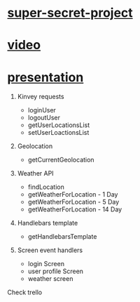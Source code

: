 # [super-secret-project](http://team-watchmen.herokuapp.com)

# [video](https://www.youtube.com/watch?v=fc0IYpOxC9A)

# [presentation](http://pro.ispringcloud.com/acc/65VSL6M2NTkw/view/6590-RcD7K-vgoQ9-WJKF1)

1. Kinvey requests
    - loginUser
    - logoutUser
    - getUserLocationsList
    - setUserLoactionsList

2. Geolocation
    - getCurrentGeolocation

3. Weather API
    - findLocation
    - getWeatherForLocation -  1 Day
    - getWeatherForLocation -  5 Day    
    - getWeatherForLocation - 14 Day   

4. Handlebars template
    - getHandlebarsTemplate

5. Screen event handlers
    - login Screen
    - user profile Screen
    - weather screen
        
Check trello
